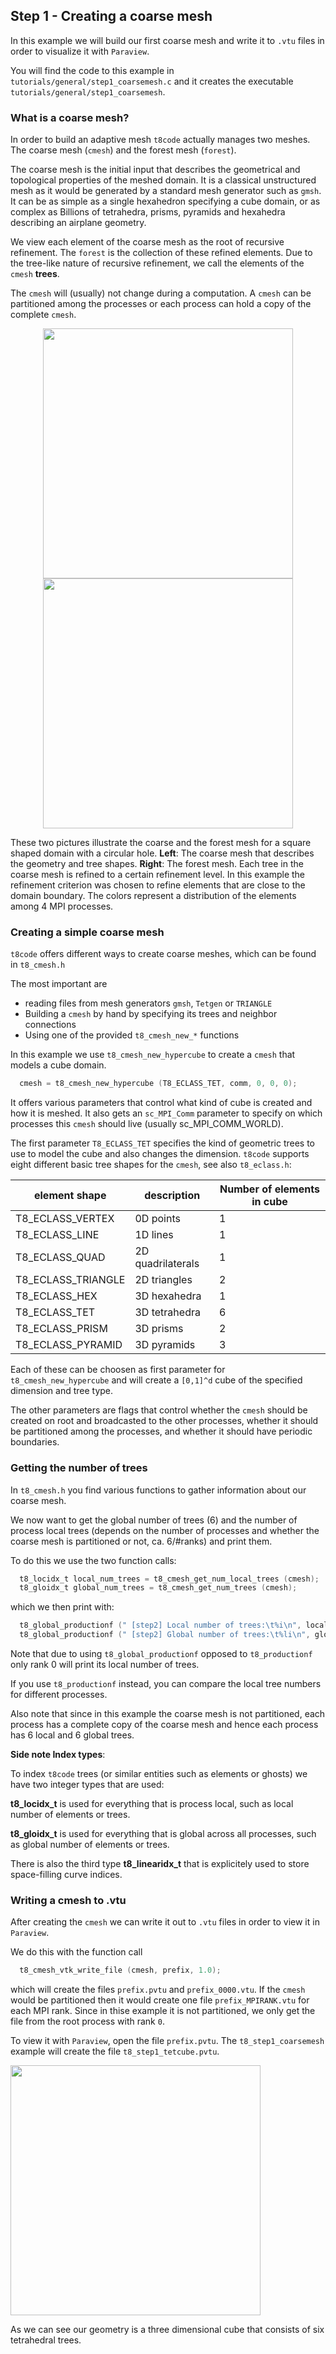 ## Step 1 - Creating a coarse mesh

In this example we will build our first coarse mesh and write it to `.vtu` files in order to visualize it with `Paraview`.

You will find the code to this example in `tutorials/general/step1_coarsemesh.c` and it creates the executable `tutorials/general/step1_coarsemesh`.

### What is a coarse mesh?

In order to build an adaptive mesh `t8code` actually manages two meshes. The coarse mesh (`cmesh`) and the forest mesh (`forest`).

The coarse mesh is the initial input that describes the geometrical and topological properties of the meshed domain.
It is a classical unstructured mesh as it would be generated by a standard mesh generator such as `gmsh`.
It can be as simple as a single hexahedron specifying a cube domain, or as complex as Billions of tetrahedra, prisms, pyramids and hexahedra
describing an airplane geometry.

We view each element of the coarse mesh as the root of recursive refinement. The `forest` is the collection of these refined
elements. Due to the tree-like nature of recursive refinement, we call the elements of the `cmesh` **trees**.

The `cmesh` will (usually) not change during a computation. 
A `cmesh` can be partitioned among the processes or each process can hold a copy of the complete `cmesh`.


<p align="center">
<img src="https://github.com/holke/t8code/wiki/pictures/tutorials/circlemeshhybrid_cmesh.png" height="400">
<img src="https://github.com/holke/t8code/wiki/pictures/tutorials/circlemeshhybrid_4procs.png" height="400">
</p>

These two pictures illustrate the coarse and the forest mesh for a square shaped domain with a circular hole.
**Left**: The coarse mesh that describes the geometry and tree shapes. **Right**: The forest mesh. Each tree in the
coarse mesh is refined to a certain refinement level. In this example the refinement criterion was chosen to refine elements that are
close to the domain boundary.
The colors represent a distribution of the elements among 4 MPI processes.

### Creating a simple coarse mesh

`t8code` offers different ways to create coarse meshes, which can be found in `t8_cmesh.h`

The most important are
 - reading files from mesh generators `gmsh`, `Tetgen` or `TRIANGLE`
 - Building a `cmesh` by hand by specifying its trees and neighbor connections
 - Using one of the provided `t8_cmesh_new_*` functions

In this example we use `t8_cmesh_new_hypercube` to create a `cmesh` that models a cube domain.

```C
  cmesh = t8_cmesh_new_hypercube (T8_ECLASS_TET, comm, 0, 0, 0);
```

It offers various parameters that control what kind of cube is created and how it is meshed.
It also gets an `sc_MPI_Comm` parameter to specify on which processes this `cmesh` should live (usually sc_MPI_COMM_WORLD).

The first parameter `T8_ECLASS_TET` specifies the kind of geometric trees to use to model the cube and also 
changes the dimension.
`t8code` supports eight different basic tree shapes for the `cmesh`, see also `t8_eclass.h`:

| element shape | description | Number of elements in cube |
|---------------| ----------- | ---------------------------|
| T8_ECLASS_VERTEX | 0D points | 1 |
| T8_ECLASS_LINE | 1D lines | 1 |
| T8_ECLASS_QUAD | 2D quadrilaterals | 1 |
| T8_ECLASS_TRIANGLE | 2D triangles | 2 |
| T8_ECLASS_HEX | 3D hexahedra | 1 |
| T8_ECLASS_TET | 3D tetrahedra | 6 |
| T8_ECLASS_PRISM | 3D prisms | 2 |
| T8_ECLASS_PYRAMID | 3D pyramids | 3 |

Each of these can be choosen as first parameter for `t8_cmesh_new_hypercube` and will create a `[0,1]^d` cube of the specified dimension
and tree type.

The other parameters are flags that control whether the `cmesh` should be created on root and broadcasted to the other processes, whether it should be partitioned among the processes, and whether it should have periodic boundaries.

### Getting the number of trees

In `t8_cmesh.h` you find various functions to gather information about our coarse mesh.

We now want to get the global number of trees (6) and the number of process local trees (depends on the number of processes and whether the coarse mesh is partitioned or not, ca. 6/#ranks) and print them.

To do this we use the two function calls:

```C
  t8_locidx_t local_num_trees = t8_cmesh_get_num_local_trees (cmesh);
  t8_gloidx_t global_num_trees = t8_cmesh_get_num_trees (cmesh);
```

which we then print with:
```C
  t8_global_productionf (" [step2] Local number of trees:\t%i\n", local_num_trees);
  t8_global_productionf (" [step2] Global number of trees:\t%li\n", global_num_trees);
```

Note that due to using `t8_global_productionf` opposed to `t8_productionf` only rank 0 will print its local number of trees.

If you use `t8_productionf` instead, you can compare the local tree numbers for different processes.

Also note that since in this example the coarse mesh is not partitioned, each process has a complete copy of the coarse mesh and 
hence each process has 6 local and 6 global trees.

**Side note Index types**:

 To index `t8code` trees (or similar entities such as elements or ghosts) we have two integer types that are
used:

**t8_locidx_t** is used for everything that is process local, such as local number of elements or trees.

**t8_gloidx_t** is used for everything that is global across all processes, such as global number of elements or trees.

There is also the third type **t8_linearidx_t** that is explicitely used to store space-filling curve indices.

### Writing a cmesh to .vtu

After creating the `cmesh` we can write it out to `.vtu` files in order to view it in `Paraview`.

We do this with the function call
```C
  t8_cmesh_vtk_write_file (cmesh, prefix, 1.0);
```

which will create the files `prefix.pvtu` and `prefix_0000.vtu`. If the `cmesh` would be partitioned then it would create one file
`prefix_MPIRANK.vtu` for each MPI rank. Since in thise example it is not partitioned, we only get the file from the root process with rank `0`.

To view it with `Paraview`, open the file `prefix.pvtu`. The `t8_step1_coarsemesh` example will create the file `t8_step1_tetcube.pvtu`.

<img src="https://github.com/holke/t8code/wiki/pictures/tutorials/Step1-ParaviewTreeid.png" height="400">

As we can see our geometry is a three dimensional cube that consists of six tetrahedral trees.